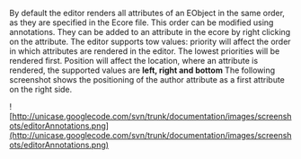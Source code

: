 By default the editor renders all attributes of an EObject in the same order, as they are specified in the Ecore file. This order can be modified using annotations. They can be added to an attribute in the ecore by right clicking on the attribute. The editor supports tow values: priority will affect the order in which attributes are rendered in the editor. The lowest priorities will be rendered first. Position will affect the location, where an attribute is rendered, the supported values are **left, right and bottom**
The following screenshot shows the positioning of the author attribute as a first attribute on the right side.

![http://unicase.googlecode.com/svn/trunk/documentation/images/screenshots/editorAnnotations.png](http://unicase.googlecode.com/svn/trunk/documentation/images/screenshots/editorAnnotations.png)
